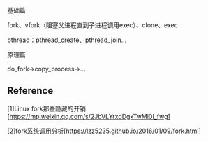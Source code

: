 基础篇

fork、vfork（阻塞父进程直到子进程调用exec）、clone、exec

pthread：pthread_create、pthread_join...

原理篇

do_fork->copy_process->...

## Reference

[1]Linux fork那些隐藏的开销[https://mp.weixin.qq.com/s/2JbVLYrxdDgxTwMi0I_fwg]

[2]fork系统调用分析[https://lzz5235.github.io/2016/01/09/fork.html]